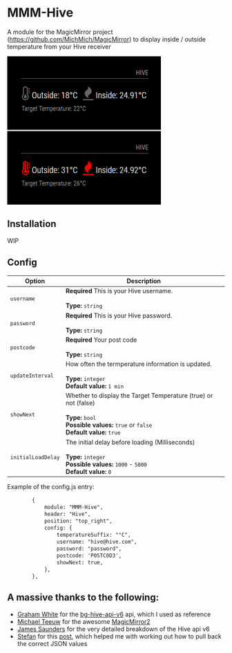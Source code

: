 # MMM-Hive
A module for the MagicMirror project (https://github.com/MichMich/MagicMirror) to display inside / outside temperature from your Hive receiver

![](hive.png)
![](hive2.png)

## Installation
WIP

## Config

|Option|Description|
|---|---|
|`username`|**Required** This is your Hive username.<br><br>**Type:** `string`<br>|
|`password`|**Required** This is your Hive password.<br><br>**Type:** `string`<br>|
|`postcode`|**Required** Your post code<br><br>**Type:** `string`<br>|
|`updateInterval `|How often the termperature information is updated.<br><br>**Type:** `integer`<br>**Default value:** `1 min`|
| `showNext` | Whether to display the Target Temperature (true) or not (false)<br><br>**Type:** `bool`<br>**Possible values:** `true` or `false` <br> **Default value:** `true`|
| `initialLoadDelay`           | The initial delay before loading (Milliseconds) <br><br>**Type:** `integer`<br>**Possible values:** `1000` - `5000` <br> **Default value:**  `0`|

Example of the config.js entry:

```
		{
			module: "MMM-Hive",
			header: "Hive",
			position: "top_right",
			config: {
				temperatureSuffix: "°C",
				username: "hive@hive.com",
				password: "password",
				postcode: 'P0STC0D3',
				showNext: true,
			},
		},
```
## A massive thanks to the following:
- [Graham White](https://github.com/grahamwhiteuk/) for the [bg-hive-api-v6](https://github.com/grahamwhiteuk/bg-hive-api-v6) api, which I used as reference
- [Michael Teeuw](https://github.com/MichMich) for the awesome [MagicMirror2](https://github.com/MichMich/MagicMirror/)
- [James Saunders](http://www.smartofthehome.com/2016/05/hive-rest-api-v6/) for the very detailed breakdown of the Hive api v6
- [Stefan](https://forum.magicmirror.builders/user/yawns) for this [post](https://forum.magicmirror.builders/topic/1949/display-values-from-a-json-file-hosted-online/2), which helped me with working out how to pull back the correct JSON values
